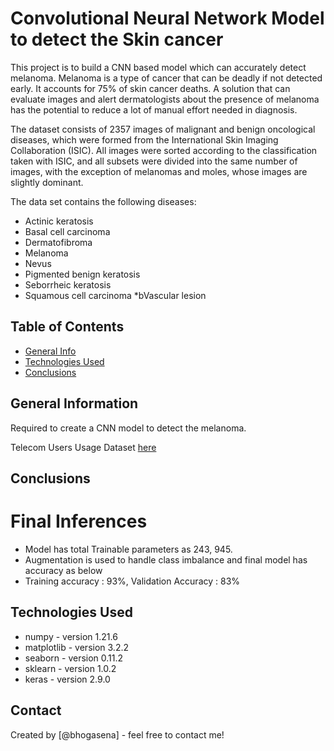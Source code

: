 # Convolutional Neural Network Model to detect the Skin cancer

This project is to build a CNN based model which can accurately detect melanoma. Melanoma is a type of cancer that can be deadly if not detected early. It accounts for 75% of skin cancer deaths. A solution that can evaluate images and alert dermatologists about the presence of melanoma has the potential to reduce a lot of manual effort needed in diagnosis.

The dataset consists of 2357 images of malignant and benign oncological diseases, which were formed from the International Skin Imaging Collaboration (ISIC). All images were sorted according to the classification taken with ISIC, and all subsets were divided into the same number of images, with the exception of melanomas and moles, whose images are slightly dominant.


The data set contains the following diseases:

* Actinic keratosis
* Basal cell carcinoma
* Dermatofibroma
* Melanoma
* Nevus
* Pigmented benign keratosis
* Seborrheic keratosis
* Squamous cell carcinoma
*bVascular lesion

     
## Table of Contents
* [General Info](#general-information)
* [Technologies Used](#technologies-used)
* [Conclusions](#conclusions)

## General Information
Required to create a CNN model to detect the melanoma.

Telecom Users Usage Dataset [here](https://drive.google.com/drive/folders/14wHblzJUJS_hQQR1caTmZe-8fWaPqsOW?usp=sharing)

## Conclusions
# Final Inferences

* Model has total Trainable parameters as 243, 945.
* Augmentation is used to handle class imbalance and final model has accuracy as below 
* Training accuracy : 93%, Validation Accuracy : 83%
                         

## Technologies Used
- numpy - version 1.21.6
- matplotlib - version 3.2.2
- seaborn - version 0.11.2
- sklearn - version 1.0.2
- keras - version 2.9.0

## Contact
Created by [@bhogasena] - feel free to contact me!


<!-- Optional -->
<!-- ## License -->
<!-- This project is open source and available under the [... License](). -->

<!-- You don't have to include all sections - just the one's relevant to your project -->

